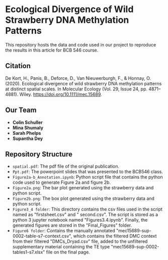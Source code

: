 # Ecological Divergence of Wild Strawberry DNA Methylation Patterns

This repository hosts the data and code used in our project to reproduce the results in this article for BCB 546 course.

## Citation
De Kort, H., Panis, B., Deforce, D., Van Nieuwerburgh, F., & Honnay, O. (2020). Ecological ​divergence of wild strawberry DNA methylation patterns at distinct spatial scales. In ​Molecular Ecology (Vol. 29, Issue 24, pp. 4871–4881). Wiley. https://doi.org/10.1111/mec.15689.

## Our Team
- **Colin Schuller**
- **Mina Shumaly**
- **Sarah Phelps**
- **Supantha Dey**

## Repository Structure
- `spatial.pdf`: The pdf file of the original publication.
- `Ppt.pdf`: The powerpoint slides that was presented to the BCB546 class.
- `Figure2a-b_Annotation.ipynb`: Python script file that contains the python code used to generate Figure 2a and figure 2b.
- `Figure2a.png`: The bar plot generated using the strawberry data and python script. 
- `Figure2b.png`: The box plot generated using the strawberry data and python script.
- `Figure3_4 folder`: This directory contains the csv files used in the script named as "firstsheet.csv" and " second.csv". The script is stored as a python 3 jupyter notebook named "Figures3.4.ipynb". Finally, the generated figures are stored in the "Final_Figures" folder.
- `Figure6 folder`: Contains the manually annotated "mec15689-sup-0002-table-s7-context.csv", which contains the filtered DMC context from their filtered "DMCs_Dryad.csv" file, added to the unfiltered supplementary material containing the TE type "mec15689-sup-0002-tables1-s7.xlsx" file on the final page.

